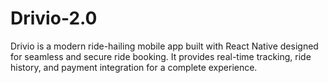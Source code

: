 # Drivio-2.0
Drivio is a modern ride-hailing mobile app built with React Native designed for seamless and secure ride booking. It provides real-time tracking, ride history, and payment integration for a complete experience.
